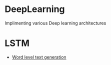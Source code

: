 # DeepLearning
Implimenting various Deep learning architectures  
# LSTM

* [Word level text generation](https://github.com/rohankavari/MachineLearning/blob/main/Linear_regression.ipynb)
